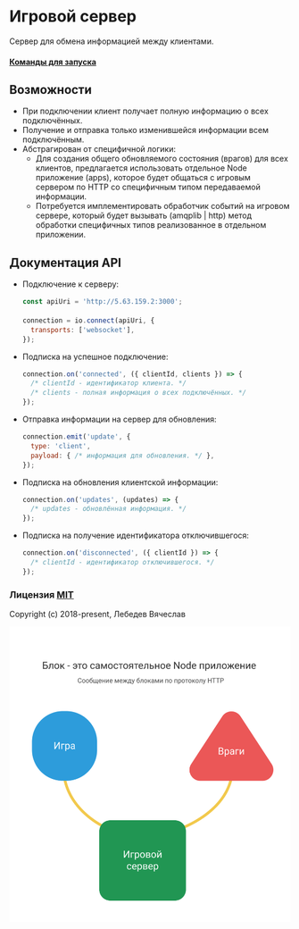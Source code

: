 # Игровой сервер
Сервер для обмена информацией между клиентами.

#### [Команды для запуска](commands.md)

## Возможности
* При подключении клиент получает полную информацию о всех подключённых.
* Получение и отправка только изменившейся информации всем подключённым.
* Абстрагирован от специфичной логики:
  * Для создания общего обновляемого состояния (врагов) для всех клиентов,
    предлагается использовать отдельное Node приложение (apps), которое будет общаться
    с игровым сервером по HTTP со специфичным типом передаваемой информации.
  * Потребуется имплементировать обработчик событий на игровом сервере,
    который будет вызывать (amqplib | http) метод обработки специфичных типов реализованное
    в отдельном приложении.

## Документация API
* Подключение к серверу:
  ```js
  const apiUri = 'http://5.63.159.2:3000';

  connection = io.connect(apiUri, {
    transports: ['websocket'],
  });
  ```

* Подписка на успешное подключение:
  ```js
  connection.on('connected', ({ clientId, clients }) => {
    /* clientId - идентификатор клиента. */
    /* clients - полная информация о всех подключённых. */
  });
  ```

* Отправка информации на сервер для обновления:
  ```js
  connection.emit('update', {
    type: 'client',
    payload: { /* информация для обновления. */ },
  });
  ```

* Подписка на обновления клиентской информации:
  ```js
  connection.on('updates', (updates) => {
    /* updates - обновлённая информация. */
  });
  ```

* Подписка на получение идентификатора отключившегося:
  ```js
  connection.on('disconnected', ({ clientId }) => {
    /* clientId - идентификатор отключившегося. */
  });
  ```

### Лицензия [MIT](http://opensource.org/licenses/MIT)
Copyright (c) 2018-present, Лебедев Вячеслав

![client_server](client_server.png)
